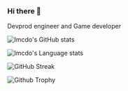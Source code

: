 ### Hi there 👋
Devprod engineer and Game developer 

<!--
**imcdo/imcdo** is a ✨ _special_ ✨ repository because its `README.md` (this file) appears on your GitHub profile.

Here are some ideas to get you started:

- 🔭 I’m currently working on ...
- 🌱 I’m currently learning ...
- 👯 I’m looking to collaborate on ...
- 🤔 I’m looking for help with ...
- 💬 Ask me about ...
- 📫 How to reach me: ...
- 😄 Pronouns: ...
- ⚡ Fun fact: ...
-->

![Imcdo's GitHub stats](https://github-readme-stats.vercel.app/api?username=imcdo&hide=stars&count_private=true&show_icons=true&theme=dracula)

![Imcdo's Language stats](https://github-readme-stats.vercel.app/api/top-langs/?username=imcdo&count_private=true&include_all_commits&layout=compact&theme=dracula)

![GitHub Streak](https://streak-stats.demolab.com/?user=imcdo&theme=dark)

![Github Trophy](https://github-profile-trophy.vercel.app/?username=imcdo&theme=dracula)
